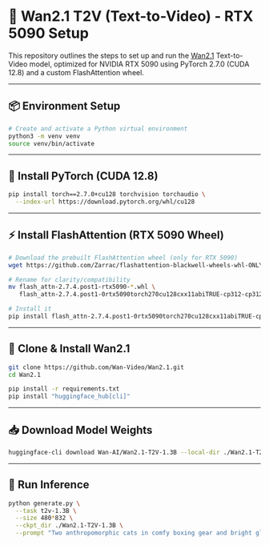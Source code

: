 # 🧠 Wan2.1 T2V (Text-to-Video) - RTX 5090 Setup

This repository outlines the steps to set up and run the [Wan2.1](https://github.com/Wan-Video/Wan2.1) Text-to-Video model, optimized for NVIDIA RTX 5090 using PyTorch 2.7.0 (CUDA 12.8) and a custom FlashAttention wheel.

---

## 📦 Environment Setup

```bash
# Create and activate a Python virtual environment
python3 -m venv venv
source venv/bin/activate
```

---

## 🔧 Install PyTorch (CUDA 12.8)

```bash
pip install torch==2.7.0+cu128 torchvision torchaudio \
  --index-url https://download.pytorch.org/whl/cu128
```

---

## ⚡ Install FlashAttention (RTX 5090 Wheel)

```bash
# Download the prebuilt FlashAttention wheel (only for RTX 5090)
wget https://github.com/Zarrac/flashattention-blackwell-wheels-whl-ONLY-5090-5080-5070-5060-flash-attention-/releases/download/FlashAttention/flash_attn-2.7.4.post1-rtx5090-torch2.7.0cu128cxx11abiTRUE-cp312-linux_x86_64.whl

# Rename for clarity/compatibility
mv flash_attn-2.7.4.post1-rtx5090-*.whl \
   flash_attn-2.7.4.post1-0rtx5090torch270cu128cxx11abiTRUE-cp312-cp312-linux_x86_64.whl

# Install it
pip install flash_attn-2.7.4.post1-0rtx5090torch270cu128cxx11abiTRUE-cp312-cp312-linux_x86_64.whl
```

---

## 🚀 Clone & Install Wan2.1

```bash
git clone https://github.com/Wan-Video/Wan2.1.git
cd Wan2.1

pip install -r requirements.txt
pip install "huggingface_hub[cli]"
```

---

## 📥 Download Model Weights

```bash
huggingface-cli download Wan-AI/Wan2.1-T2V-1.3B --local-dir ./Wan2.1-T2V-1.3B
```

---

## 🧪 Run Inference


```bash
python generate.py \
  --task t2v-1.3B \
  --size 480*832 \
  --ckpt_dir ./Wan2.1-T2V-1.3B \
  --prompt "Two anthropomorphic cats in comfy boxing gear and bright gloves fight intensely on a spotlighted stage."
```



